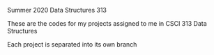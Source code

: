 Summer 2020 Data Structures 313

These are the codes for my projects assigned to me in CSCI 313 Data Structures

Each project is separated into its own branch
